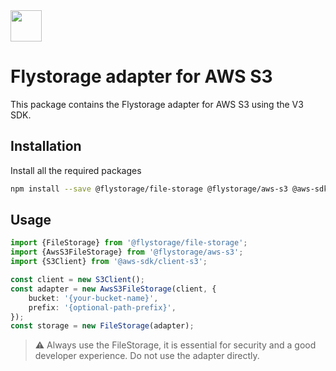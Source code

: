 <img src="https://avatars.githubusercontent.com/u/151840999" width="50px" height="50px" />

# Flystorage adapter for AWS S3

This package contains the Flystorage adapter for AWS S3 using the V3 SDK.

## Installation

Install all the required packages

```bash
npm install --save @flystorage/file-storage @flystorage/aws-s3 @aws-sdk/client-s3
```

## Usage

```typescript
import {FileStorage} from '@flystorage/file-storage';
import {AwsS3FileStorage} from '@flystorage/aws-s3';
import {S3Client} from '@aws-sdk/client-s3';

const client = new S3Client();
const adapter = new AwsS3FileStorage(client, {
    bucket: '{your-bucket-name}',
    prefix: '{optional-path-prefix}',
});
const storage = new FileStorage(adapter);
```

> ⚠️ Always use the FileStorage, it is essential for security and a good developer
> experience. Do not use the adapter directly.

